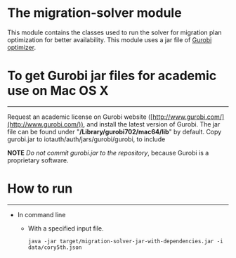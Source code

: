 # The migration-solver module

This module contains the classes used to run the solver for migration plan optimization for better availability.
This module uses a jar file of [Gurobi optimizer](http://www.gurobi.com/).

# To get Gurobi jar files for academic use on Mac OS X
---
Request an academic license on Gurobi website ([http://www.gurobi.com/](http://www.gurobi.com/)),
and install the latest version of Gurobi.
The jar file can be found under "**/Library/gurobi702/mac64/lib**" by default.
Copy gurobi.jar to iotauth/auth/jars/gurobi/gurobi, to include 

**NOTE** *Do not commit gurobi.jar to the repository*, because Gurobi is a proprietary software. 

# How to run
---
* In command line

  * With a specified input file.

        java -jar target/migration-solver-jar-with-dependencies.jar -i data/cory5th.json

